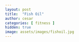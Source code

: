 ```yaml
---
layout: post
title:  "Fish Oil"
author: cesar
categories: [ fitness ]
hidden: true
image: assets/images/fishoil.jpg
---
```

